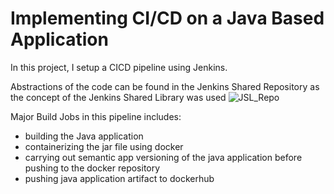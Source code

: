 # Implementing CI/CD on a Java Based Application 

In this project, I setup a CICD pipeline using Jenkins.

Abstractions of the code can be found in the Jenkins Shared Repository as the concept of the Jenkins Shared Library was used ![JSL_Repo](https://github.com/Micah-Shallom/Jenkins-shared-library)

Major Build Jobs in this pipeline includes:

- building the Java application
- containerizing the jar file using docker
- carrying out semantic app versioning of the java application before pushing to the docker repository
- pushing java application artifact to dockerhub


